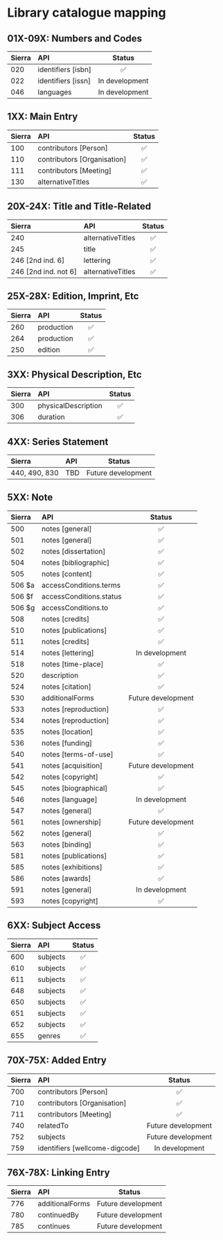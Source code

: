 # Library catalogue mapping

## 01X-09X: Numbers and Codes

| Sierra | API                | Status |
|:-------|:-------------------|:------:|
| 020    | identifiers [isbn] | ✅ |
| 022    | identifiers [issn] | In development |
| 046    | languages          | In development |

## 1XX: Main Entry

| Sierra | API                         | Status |
|:-------|:----------------------------|:------:|
| 100    | contributors [Person]       | ✅ |
| 110    | contributors [Organisation] | ✅ |
| 111    | contributors [Meeting]      | ✅ |
| 130    | alternativeTitles           | ✅ |

## 20X-24X: Title and Title-Related

| Sierra | API                             | Status |
|:-------|:--------------------------------|:------:|
| 240                  | alternativeTitles | ✅ |
| 245                  | title             | ✅ |
| 246 [2nd ind. 6]     | lettering         | ✅ |
| 246 [2nd ind. not 6] | alternativeTitles | ✅ |

## 25X-28X: Edition, Imprint, Etc

| Sierra | API        | Status |
|:-------|:-----------|:------:|
| 260    | production | ✅ |
| 264    | production | ✅ |
| 250    | edition    | ✅ |

## 3XX: Physical Description, Etc

| Sierra | API                 | Status |
|:-------|:--------------------|:------:|
| 300    | physicalDescription | ✅ |
| 306    | duration            | ✅ |

## 4XX: Series Statement

| Sierra | API  | Status |
|:-------|:-----|:------:|
| 440, 490, 830 | TBD    | Future development |

## 5XX: Note

| Sierra | API                     | Status |
|:-------|:------------------------|:------:|
| 500    | notes [general]         | ✅ |
| 501    | notes [general]         | ✅ |
| 502    | notes [dissertation]    | ✅ |
| 504    | notes [bibliographic]   | ✅ |
| 505    | notes [content]         | ✅ |
| 506 $a | accessConditions.terms  | ✅ |
| 506 $f | accessConditions.status | ✅ |
| 506 $g | accessConditions.to     | ✅ |
| 508    | notes [credits]         | ✅ |
| 510    | notes [publications]    | ✅ |
| 511    | notes [credits]         | ✅ |
| 514    | notes [lettering]       | In development |
| 518    | notes [time-place]      | ✅ |
| 520    | description             | ✅ |
| 524    | notes [citation]        | ✅ |
| 530    | additionalForms         | Future development |
| 533    | notes [reproduction]    | ✅ |
| 534    | notes [reproduction]    | ✅ |
| 535    | notes [location]        | ✅ |
| 536    | notes [funding]         | ✅ |
| 540    | notes [terms-of-use]    | ✅ |
| 541    | notes [acquisition]     | Future development |
| 542    | notes [copyright]       | ✅ |
| 545    | notes [biographical]    | ✅ |
| 546    | notes [language]        | In development |
| 547    | notes [general]         | ✅ |
| 561    | notes [ownership]       | Future development |
| 562    | notes [general]         | ✅ |
| 563    | notes [binding]         | ✅ |
| 581    | notes [publications]    | ✅ |
| 585    | notes [exhibitions]     | ✅ |
| 586    | notes [awards]          | ✅ |
| 591    | notes [general]         | In development |
| 593    | notes [copyright]       | ✅ |

## 6XX: Subject Access

| Sierra | API      | Status |
|:-------|:---------|:------:|
| 600    | subjects | ✅ |
| 610    | subjects | ✅ |
| 611    | subjects | ✅ |
| 648    | subjects | ✅ |
| 650    | subjects | ✅ |
| 651    | subjects | ✅ |
| 652    | subjects | ✅ |
| 655    | genres   | ✅ |

## 70X-75X: Added Entry

| Sierra | API                            | Status |
|:-------|:-------------------------------|:------:|
| 700    | contributors [Person]          | ✅ |
| 710    | contributors [Organisation]    | ✅ |
| 711    | contributors [Meeting]         | ✅ |
| 740    | relatedTo                      | Future development |
| 752    | subjects                       | Future development |
| 759    | identifiers [wellcome-digcode] | In development |

## 76X-78X: Linking Entry

| Sierra | API             | Status |
|:-------|:----------------|:------:|
| 776    | additionalForms | Future development |
| 780    | continuedBy     | Future development |
| 785    | continues       | Future development |
